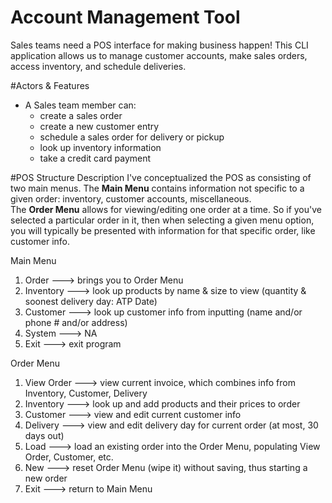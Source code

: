 # Account Management Tool
Sales teams  need a POS interface for making business happen!
This CLI application allows us to  manage customer accounts, make sales orders, access inventory, and schedule
deliveries.

#Actors & Features
- A Sales team member can:
	- create a sales order
	- create a new customer entry
	- schedule a sales order for delivery or pickup
	- look up inventory information
	- take a credit card payment


#POS Structure Description
I've conceptualized the POS as consisting of two main menus. 
The **Main Menu** contains information not specific to a given order: inventory, customer accounts, miscellaneous.  
The **Order Menu** allows for viewing/editing one order at a time.  So if you've selected a particular order in it, then when selecting a given menu option, you will typically be presented with information for that specific order, like customer info.

Main Menu
1. Order        ---> brings you to Order Menu
2. Inventory    ---> look up products by name & size to view (quantity & soonest delivery day: ATP Date)
3. Customer     ---> look up customer info from inputting (name and/or phone # and/or address)
5. System       ---> NA 
6. Exit         ---> exit program

Order Menu
1. View Order     ---> view current invoice, which combines info from Inventory, Customer, Delivery
2. Inventory      ---> look up and add products and their prices to order
3. Customer       ---> view and edit current customer info
4. Delivery       ---> view and edit delivery day for current order (at most, 30 days out)
5. Load           ---> load an existing order into the Order Menu, populating View Order, Customer, etc.
6. New            ---> reset Order Menu (wipe it) without saving, thus starting a new order
7. Exit           ---> return to Main Menu
